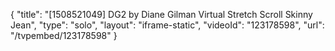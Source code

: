 {
    "title": "[1508521049] DG2 by Diane Gilman Virtual Stretch Scroll Skinny Jean",
    "type": "solo",
    "layout": "iframe-static",
    "videoId": "123178598",
    "url": "\/tvpembed\/123178598"
}